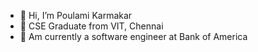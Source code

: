- 👋 Hi, I’m Poulami Karmakar
- 👀 CSE Graduate from VIT, Chennai
- 🌱 Am currently a software engineer at Bank of America



<!---
Poulami33/Poulami33 is a ✨ special ✨ repository because its `README.md` (this file) appears on your GitHub profile.
You can click the Preview link to take a look at your changes.
--->
